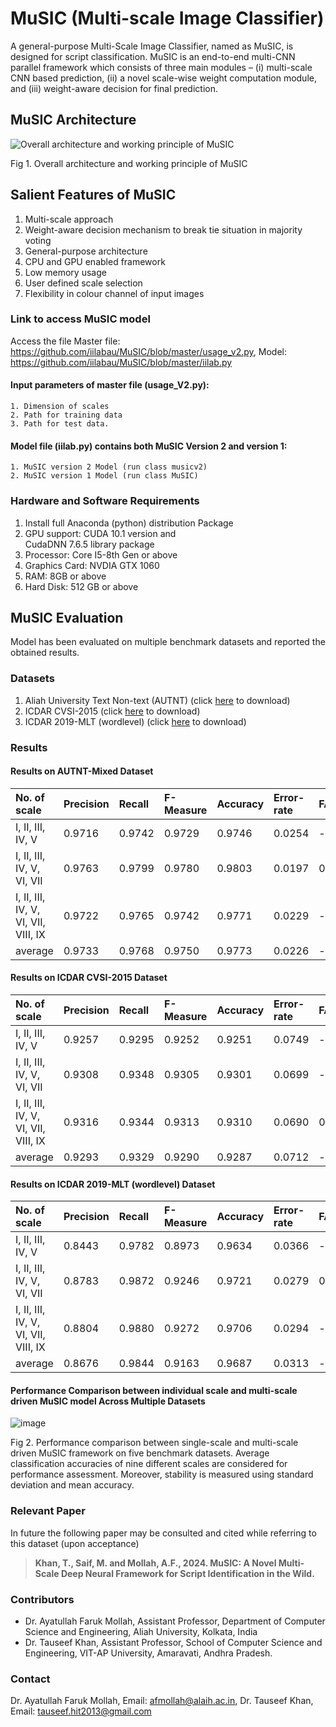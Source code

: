 # MuSIC (Multi-scale Image Classifier)
 
A general-purpose Multi-Scale Image Classifier, named as MuSIC, is designed for script classification. MuSIC is an end-to-end multi-CNN parallel framework which consists of three main modules – (i) multi-scale CNN based prediction, (ii) a novel scale-wise weight computation module, and (iii) weight-aware decision for final prediction.

 ## MuSIC Architecture
![Overall architecture and working principle of MuSIC](https://user-images.githubusercontent.com/38031801/198822219-fb6eee8e-2bf5-45ad-99e6-e0600c8a1d4e.png)
                                                        <p align = "left">
                                                           Fig 1. Overall architecture and working principle of MuSIC
 </p>

## Salient Features of MuSIC
1. Multi-scale approach
2. Weight-aware decision mechanism to break tie situation in majority voting
3. General-purpose architecture
4. CPU and GPU enabled framework
5. Low memory usage
6. User defined scale selection
7. Flexibility in colour channel of input images

### Link to access MuSIC model
Access the file  Master file: https://github.com/iilabau/MuSIC/blob/master/usage_v2.py, Model: https://github.com/iilabau/MuSIC/blob/master/iilab.py
#### Input parameters of master file (usage_V2.py):
	1. Dimension of scales
	2. Path for training data
	3. Path for test data.
####  Model file (iilab.py) contains both MuSIC Version 2 and version 1:
	1. MuSIC version 2 Model (run class musicv2)
	2. MuSIC version 1 Model (run class MuSIC)

### Hardware and Software Requirements 
1. Install full Anaconda (python) distribution Package
2. GPU support: CUDA 10.1 version and  
                CudaDNN 7.6.5 library package
3. Processor: Core I5-8th Gen or above
4. Graphics Card: NVDIA GTX 1060
5. RAM: 8GB or above
6. Hard Disk: 512 GB or above

## MuSIC Evaluation
Model has been evaluated on multiple benchmark datasets and reported the obtained results.
### Datasets
1. Aliah University Text Non-text (AUTNT) (click [here](https://github.com/iilabau/AUTNTdataset) to download)
3. ICDAR CVSI-2015  (click [here](http://www.ict.griffith.edu.au/cvsi2015/Dataset.php) to download)
4. ICDAR 2019-MLT (wordlevel) (click [here](https://rrc.cvc.uab.es/?ch=15&com=introduction) to download)

### Results
#### Results on AUTNT-Mixed Dataset
|No. of scale|Precision |Recall |F-Measure |Accuracy |Error-rate |FAR |FRR |
|:-----------|:-|:-|:---|:--------|:----------|:---|:---|
|I, II, III, IV, V|0.9716|0.9742|0.9729|0.9746|0.0254|-|-|
|I, II, III, IV, V, VI, VII|0.9763|	0.9799|	0.9780|	0.9803|	0.0197|	0.0097|	0.0199|
|I, II, III, IV, V, VI, VII, VIII, IX|0.9722|	0.9765|	0.9742|	0.9771|	0.0229|	-|	-|
|average|0.9733|	0.9768|	0.9750|	0.9773|	0.0226|	-|	-|

#### Results on ICDAR CVSI-2015 Dataset
|No. of scale|Precision |Recall |F-Measure |Accuracy |Error-rate |FAR |FRR |
|:-----------|:-|:-|:---|:--------|:----------|:---|:---|
|I, II, III, IV, V|0.9257	|0.9295|	0.9252	|0.9251|	0.0749|	-|	-|
|I, II, III, IV, V, VI, VII|0.9308|	0.9348|	0.9305|	0.9301|	0.0699|	-|	-|
|I, II, III, IV, V, VI, VII, VIII, IX|0.9316|	0.9344|	0.9313|	0.9310	|0.0690	|0.0076|	0.0635|
|average|0.9293|	0.9329	|0.9290	|0.9287|	0.0712|	-|	-|

#### Results on ICDAR 2019-MLT (wordlevel) Dataset
|No. of scale|Precision |Recall |F-Measure |Accuracy |Error-rate |FAR |FRR |
|:-----------|:-|:-|:---|:--------|:----------|:---|:---|
|I, II, III, IV, V|0.8443|	0.9782|	0.8973|	0.9634|	0.0366|	-|	-|
|I, II, III, IV, V, VI, VII|0.8783|	0.9872|	0.9246|	0.9721|	0.0279	|0.0293|	0.0127|
|I, II, III, IV, V, VI, VII, VIII, IX|0.8804|	0.9880|	0.9272|	0.9706|	0.0294|	-|	-|
|average|0.8676|	0.9844|	0.9163|	0.9687|	0.0313|	-|	-|

	 

#### Performance Comparison between individual scale and multi-scale driven MuSIC model Across Multiple Datasets
![image](https://user-images.githubusercontent.com/38031801/198828013-ae514188-0e92-4c76-b3bd-1902ffbd46e6.png)
<p align="left">
   Fig 2. Performance comparison between single-scale and multi-scale driven MuSIC framework on five benchmark datasets. 
          Average classification accuracies of nine different  scales are considered for performance assessment. 
          Moreover, stability is measured using standard deviation and mean accuracy.
</p>

### Relevant Paper
In future the following paper may be consulted and cited while referring to this dataset (upon acceptance)
> **Khan, T., Saif, M. and Mollah, A.F., 2024. MuSIC: A Novel Multi-Scale Deep Neural Framework for Script Identification in the Wild.**

### Contributors
- Dr. Ayatullah Faruk Mollah, Assistant Professor, Department of Computer Science and Engineering, Aliah University, Kolkata, India
- Dr. Tauseef Khan, Assistant Professor, School of Computer Science and Engineering, VIT-AP University, Amaravati, Andhra Pradesh.

### Contact
Dr. Ayatullah Faruk Mollah, Email: afmollah@alaih.ac.in, 
Dr. Tauseef Khan, Email: tauseef.hit2013@gmail.com

